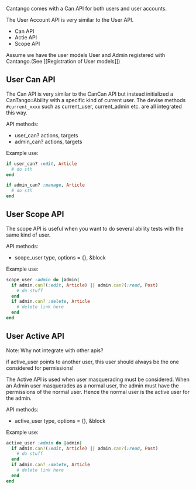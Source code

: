 Cantango comes with a Can API for both users and user accounts.

The User Account API is very similar to the User API.

* Can API
* Actie API
* Scope API

Assume we have the user models User and Admin registered with Cantango.(See [[Registration of User models]])

## User Can API

The Can API is very similar to the CanCan API but instead initialized a CanTango::Ability with a specific kind of current user.
The devise methods `#current_xxxx` such as current_user, current_admin etc. are all integrated this way.

API methods:
* user_can? actions, targets
* admin_can? actions, targets

Example use:

```ruby
if user_can? :edit, Article
  # do sth
end
```

```ruby
if admin_can? :manage, Article
  # do sth
end
```

## User Scope API

The scope API is useful when you want to do several ability tests with
the same kind of user.

API methods:
* scope_user type, options = {}, &block

Example use:

```ruby
scope_user :admin do |admin|
  if admin.can?(:edit, Article) || admin.can?(:read, Post)
    # do stuff
  end
  if admin.can? :delete, Article
    # delete link here
  end
end
```

## User Active API

Note: Why not integrate with other apis?

if active_user points to another user, this user should always be the
one considered for permissions!

The Active API is used when user masquerading must be considered.
When an Admin user masquerades as a normal user, the admin must have the permissions
of the normal user. Hence the normal user is the active user for the admin.

API methods:
* active_user type, options = {}, &block

Example use:

```ruby
active_user :admin do |admin|
  if admin.can?(:edit, Article) || admin.can?(:read, Post)
    # do stuff
  end
  if admin.can? :delete, Article
    # delete link here
  end
end
```


